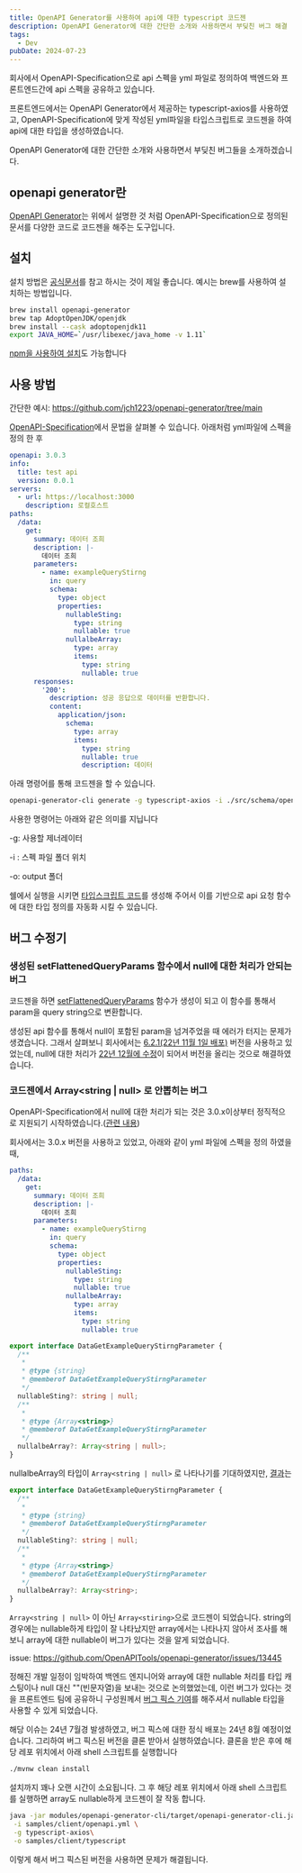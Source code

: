 ```yaml
---
title: OpenAPI Generator를 사용하여 api에 대한 typescript 코드젠
description: OpenAPI Generator에 대한 간단한 소개와 사용하면서 부딪친 버그 해결
tags:
  - Dev
pubDate: 2024-07-23
---
```


회사에서 OpenAPI-Specification으로 api 스펙을 yml 파일로 정의하여 백엔드와 프론트엔드간에 api 스펙을 공유하고 있습니다.

프론트엔드에서는 OpenAPI Generator에서 제공하는 typescript-axios를 사용하였고, OpenAPI-Specification에 맞게 작성된 yml파일을 타입스크립트로 코드젠을 하여 api에 대한 타입을 생성하였습니다.

OpenAPI Generator에 대한 간단한 소개와 사용하면서 부딪친 버그들을 소개하겠습니다.

## openapi generator란

[OpenAPI Generator](https://github.com/OpenAPITools/openapi-generator?tab=readme-ov-file)는 위에서 설명한 것 처럼 OpenAPI-Specification으로 정의된 문서를 다양한 코드로 코드젠을 해주는 도구입니다.

## 설치

설치 방법은 [공식문서](https://github.com/OpenAPITools/openapi-generator)를 참고 하시는 것이 제일 좋습니다. 예시는 brew를 사용하여 설치하는 방법입니다.

```bash
brew install openapi-generator
brew tap AdoptOpenJDK/openjdk
brew install --cask adoptopenjdk11
export JAVA_HOME=`/usr/libexec/java_home -v 1.11`
```

[npm을 사용하여 설치](https://openapi-generator.tech/docs/installation/#npm)도 가능합니다

## 사용 방법

간단한 예시: https://github.com/jch1223/openapi-generator/tree/main

[OpenAPI-Specification](https://github.com/OAI/OpenAPI-Specification?tab=readme-ov-file)에서 문법을 살펴볼 수 있습니다. 아래처럼 yml파일에 스펙을 정의 한 후

```yaml
openapi: 3.0.3
info:
  title: test api
  version: 0.0.1
servers:
  - url: https://localhost:3000
    description: 로컬호스트
paths:
  /data:
    get:
      summary: 데이터 조희
      description: |-
        데이터 조희
      parameters:
        - name: exampleQueryStirng
          in: query
          schema:
            type: object
            properties:
              nullableSting:
                type: string
                nullable: true
              nullalbeArray:
                type: array
                items:
                  type: string
                  nullable: true
      responses:
        '200':
          description: 성공 응답으로 데이터를 반환합니다.
          content:
            application/json:
              schema:
                type: array
                items:
                  type: string
                  nullable: true
                  description: 데이터
```

아래 명령어를 통해 코드젠을 할 수 있습니다.

```bash
openapi-generator-cli generate -g typescript-axios -i ./src/schema/openapi.yml -o ./src/api
```

사용한 명령어는 아래와 같은 의미를 지닙니다

-g: 사용할 제너레이터

-i : 스펙 파일 폴더 위치

-o: output 폴더

쉘에서 실행을 시키면 [타입스크립트 코드](https://github.com/jch1223/openapi-generator/tree/main/src/api)를 생성해 주어서 이를 기반으로 api 요청 함수에 대한 타입 정의를 자동화 시킬 수 있습니다.

## 버그 수정기

### 생성된 setFlattenedQueryParams 함수에서 null에 대한 처리가 안되는 버그

코드젠을 하면 [setFlattenedQueryParams](https://github.com/jch1223/openapi-generator/blob/main/src/api/common.ts#L87-L107) 함수가 생성이 되고 이 함수를 통해서 param을 query string으로 변환합니다.

생성된 api 함수를 통해서 null이 포함된 param을 넘겨주었을 때 에러가 터지는 문제가 생겼습니다. 그래서 살펴보니 회사에서는 [6.2.1(22년 11월 1일 배포)](https://mvnrepository.com/artifact/org.openapitools/openapi-generator/6.2.1) 버전을 사용하고 있었는데, null에 대한 처리가 [22년 12월에 수정](https://github.com/OpenAPITools/openapi-generator/pull/14018)이 되어서 버전을 올리는 것으로 해결하였습니다.

### 코드젠에서 Array<string | null> 로 안뽑히는 버그

OpenAPI-Specification에서 null에 대한 처리가 되는 것은 3.0.x이상부터 정직적으로 지원되기 시작하였습니다.([관련 내용](https://stackoverflow.com/questions/48111459/how-to-define-a-property-that-can-be-string-or-null-in-openapi-swagger))

회사에서는 3.0.x 버전을 사용하고 있었고, 아래와 같이 yml 파일에 스펙을 정의 하였을 때,

```yaml
paths:
  /data:
    get:
      summary: 데이터 조희
      description: |-
        데이터 조희
      parameters:
        - name: exampleQueryStirng
          in: query
          schema:
            type: object
            properties:
              nullableSting:
                type: string
                nullable: true
              nullalbeArray:
                type: array
                items:
                  type: string
                  nullable: true
```

```typescript
export interface DataGetExampleQueryStirngParameter {
  /**
   *
   * @type {string}
   * @memberof DataGetExampleQueryStirngParameter
   */
  nullableSting?: string | null;
  /**
   *
   * @type {Array<string>}
   * @memberof DataGetExampleQueryStirngParameter
   */
  nullalbeArray?: Array<string | null>;
}
```

nullalbeArray의 타입이 `Array<string | null>` 로 나타나기를 기대하였지만, [결과](https://github.com/jch1223/openapi-generator/blob/8f9c3ce94a089093a2f6e7c226063f51623ea921/src/api/api.ts#L31-L44)는

```typescript
export interface DataGetExampleQueryStirngParameter {
  /**
   *
   * @type {string}
   * @memberof DataGetExampleQueryStirngParameter
   */
  nullableSting?: string | null;
  /**
   *
   * @type {Array<string>}
   * @memberof DataGetExampleQueryStirngParameter
   */
  nullalbeArray?: Array<string>;
}
```

`Array<string | null>` 이 아닌 `Array<stiring>`으로 코드젠이 되었습니다. string의 경우에는 nullable하게 타입이 잘 나타났지만 array에서는 나타나지 않아서 조사를 해보니 array에 대한 nullable이 버그가 있다는 것을 알게 되었습니다.

issue: https://github.com/OpenAPITools/openapi-generator/issues/13445

정해진 개발 일정이 임박하여 백엔드 엔지니어와 array에 대한 nullable 처리를 타입 캐스팅이나 null 대신 ""(빈문자열)을 보내는 것으로 논의했었는데, 이런 버그가 있다는 것을 프론트엔드 팀에 공유하니 구성원께서 [버그 픽스 기여](https://github.com/OpenAPITools/openapi-generator/pull/19157)를 해주셔서 nullable 타입을 사용할 수 있게 되었습니다.

해당 이슈는 24년 7월경 발생하였고, 버그 픽스에 대한 정식 배포는 24년 8월 예정이었습니다. 그리하여 버그 픽스된 버전을 클론 받아서 실행하였습니다. 클론을 받은 후에 해당 레포 위치에서 아래 shell 스크립트를 실행합니다

```bash
./mvnw clean install
```

설치까지 꽤나 오랜 시간이 소요됩니다. 그 후 해당 레포 위치에서 아래 shell 스크립트를 실행하면 array도 nullable하게 코드젠이 잘 작동 합니다.

```bash
java -jar modules/openapi-generator-cli/target/openapi-generator-cli.jar generate \
 -i samples/client/openapi.yml \
 -g typescript-axios\
 -o samples/client/typescript
```

이렇게 해서 버그 픽스된 버전을 사용하면 문제가 해결됩니다.
